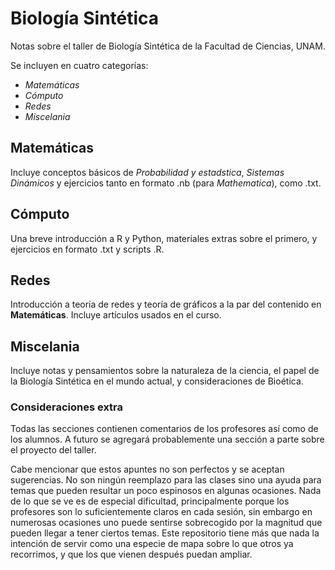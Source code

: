 # Biología Sintética
Notas sobre el taller de Biología Sintética de la Facultad de Ciencias, UNAM.

Se incluyen en cuatro categorías:

  - *Matemáticas*
  - *Cómputo*
  - *Redes*
  - *Miscelania*

## Matemáticas

  Incluye conceptos básicos de *Probabilidad y estadstica*, *Sistemas Dinámicos* y ejercicios tanto en formato .nb (para _Mathematica_), como .txt.

## Cómputo

  Una breve introducción a R y Python, materiales extras sobre el primero, y ejercicios en formato .txt y scripts .R.
  
## Redes

  Introducción a teoría de redes y teoría de gráficos a la par del contenido en **Matemáticas**. Incluye artículos usados en el curso.
  
## Miscelania

  Incluye notas y pensamientos sobre la naturaleza de la ciencia, el papel de la Biología Sintética en el mundo actual, y consideraciones de Bioética.

### Consideraciones extra
  
  Todas las secciones contienen comentarios de los profesores así como de los alumnos. A futuro se agregará probablemente una sección a parte sobre el proyecto del taller.
  
  Cabe mencionar que estos apuntes no son perfectos y se aceptan sugerencias. No son ningún reemplazo para las clases sino una ayuda para temas que pueden resultar un poco espinosos en algunas ocasiones. Nada de lo que se ve es de especial dificultad, principalmente porque los profesores son lo suficientemente claros en cada sesión, sin embargo en numerosas ocasiones uno puede sentirse sobrecogido por la magnitud que pueden llegar a tener ciertos temas. Este repositorio tiene más que nada la intención de servir como una especie de mapa sobre lo que otros ya recorrimos, y que los que vienen después puedan ampliar.
